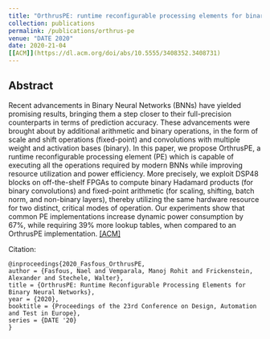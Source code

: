```yaml
---
title: "OrthrusPE: runtime reconfigurable processing elements for binary neural networks"
collection: publications
permalink: /publications/orthrus-pe
venue: "DATE 2020"
date: 2020-21-04
[[ACM]](https://dl.acm.org/doi/abs/10.5555/3408352.3408731)
---
```


## Abstract
Recent advancements in Binary Neural Networks (BNNs) have yielded promising results, bringing them a step closer to their full-precision counterparts in terms of prediction accuracy. These advancements were brought about by additional arithmetic and binary operations, in the form of scale and shift operations (fixed-point) and convolutions with multiple weight and activation bases (binary). In this paper, we propose OrthrusPE, a runtime reconfigurable processing element (PE) which is capable of executing all the operations required by modern BNNs while improving resource utilization and power efficiency. More precisely, we exploit DSP48 blocks on off-the-shelf FPGAs to compute binary Hadamard products (for binary convolutions) and fixed-point arithmetic (for scaling, shifting, batch norm, and non-binary layers), thereby utilizing the same hardware resource for two distinct, critical modes of operation. Our experiments show that common PE implementations increase dynamic power consumption by 67%, while requiring 39% more lookup tables, when compared to an OrthrusPE implementation.
[[ACM]](https://dl.acm.org/doi/abs/10.5555/3408352.3408731)

Citation:
    
    @inproceedings{2020_Fasfous_OrthrusPE,
    author = {Fasfous, Nael and Vemparala, Manoj Rohit and Frickenstein, Alexander and Stechele, Walter},
    title = {OrthrusPE: Runtime Reconfigurable Processing Elements for Binary Neural Networks},
    year = {2020},
    booktitle = {Proceedings of the 23rd Conference on Design, Automation and Test in Europe},
    series = {DATE '20}
    }
